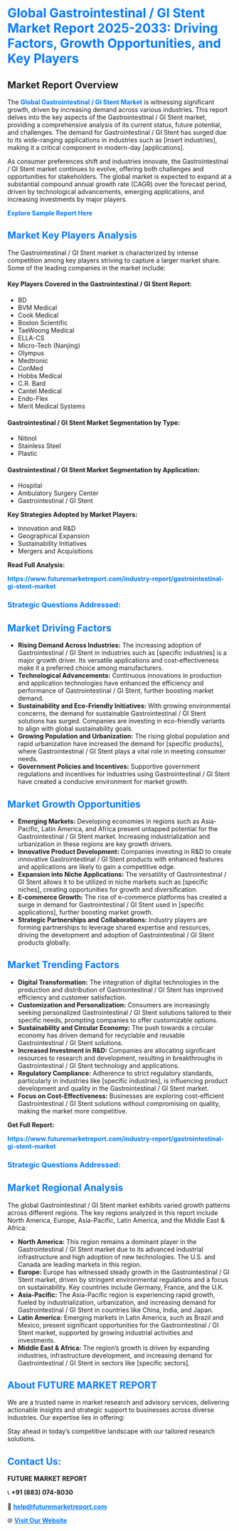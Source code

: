 <h1 style="color: #007BFF;">Global Gastrointestinal / GI Stent Market Report 2025-2033: Driving Factors, Growth Opportunities, and Key Players</h1>

<section id="overview">
<h2>Market Report Overview</h2>
<p>The <a href="https://www.futuremarketreport.com/industry-report/gastrointestinal-gi-stent-market" style="color: #007BFF; text-decoration: none;"><strong>Global Gastrointestinal / GI Stent Market</strong></a> is witnessing significant growth, driven by increasing demand across various industries. This report delves into the key aspects of the Gastrointestinal / GI Stent market, providing a comprehensive analysis of its current status, future potential, and challenges. The demand for Gastrointestinal / GI Stent has surged due to its wide-ranging applications in industries such as [insert industries], making it a critical component in modern-day [applications].</p>
<p>As consumer preferences shift and industries innovate, the Gastrointestinal / GI Stent market continues to evolve, offering both challenges and opportunities for stakeholders. The global market is expected to expand at a substantial compound annual growth rate (CAGR) over the forecast period, driven by technological advancements, emerging applications, and increasing investments by major players.</p>
</section>

<section id="overview">
<p><a href="https://www.futuremarketreport.com/request-sample/reportId=33837" style="color: #007BFF; text-decoration: none;"><strong>Explore Sample Report Here</strong></a></p>
</section>

<section id="key-players">
<h2 style="color: #007BFF;">Market Key Players Analysis</h2>
<p>The Gastrointestinal / GI Stent market is characterized by intense competition among key players striving to capture a larger market share. Some of the leading companies in the market include:</p>
<h4>Key Players Covered in the Gastrointestinal / GI Stent Report:</h4>
<ul><li>BD</li><li>BVM Medical</li><li>Cook Medical</li><li>Boston Scientific</li><li>TaeWoong Medical</li><li>ELLA-CS</li><li>Micro-Tech (Nanjing)</li><li>Olympus</li><li>Medtronic</li><li>ConMed</li><li>Hobbs Medical</li><li>C.R. Bard</li><li>Cantel Medical</li><li>Endo-Flex</li><li>Merit Medical Systems</li></ul>
<h4>Gastrointestinal / GI Stent Market Segmentation by Type:</h4>
<ul><li>Nitinol</li><li>Stainless Steel</li><li>Plastic</li></ul>

<h4>Gastrointestinal / GI Stent Market Segmentation by Application:</h4>
<ul><li>Hospital</li><li>Ambulatory Surgery Center</li><li>Gastrointestinal / GI Stent</li></ul>
<p><strong>Key Strategies Adopted by Market Players:</strong></p>
<ul>
<li>Innovation and R&D</li>
<li>Geographical Expansion</li>
<li>Sustainability Initiatives</li>
<li>Mergers and Acquisitions</li>
</ul>
</section>

<section>
<p><strong>Read Full Analysis: </strong></p><a href="https://www.futuremarketreport.com/industry-report/gastrointestinal-gi-stent-market" style="color: #007BFF; text-decoration: none;"><strong>https://www.futuremarketreport.com/industry-report/gastrointestinal-gi-stent-market</strong></a>
<h3 style="color: #007BFF;">Strategic Questions Addressed:</h3>
</section>

<section id="driving-factors">
<h2 style="color: #007BFF;">Market Driving Factors</h2>
<ul>
<li><strong>Rising Demand Across Industries:</strong> The increasing adoption of Gastrointestinal / GI Stent in industries such as [specific industries] is a major growth driver. Its versatile applications and cost-effectiveness make it a preferred choice among manufacturers.</li>
<li><strong>Technological Advancements:</strong> Continuous innovations in production and application technologies have enhanced the efficiency and performance of Gastrointestinal / GI Stent, further boosting market demand.</li>
<li><strong>Sustainability and Eco-Friendly Initiatives:</strong> With growing environmental concerns, the demand for sustainable Gastrointestinal / GI Stent solutions has surged. Companies are investing in eco-friendly variants to align with global sustainability goals.</li>
<li><strong>Growing Population and Urbanization:</strong> The rising global population and rapid urbanization have increased the demand for [specific products], where Gastrointestinal / GI Stent plays a vital role in meeting consumer needs.</li>
<li><strong>Government Policies and Incentives:</strong> Supportive government regulations and incentives for industries using Gastrointestinal / GI Stent have created a conducive environment for market growth.</li>
</ul>
</section>

<section id="growth-opportunities">
<h2 style="color: #007BFF;">Market Growth Opportunities</h2>
<ul>
<li><strong>Emerging Markets:</strong> Developing economies in regions such as Asia-Pacific, Latin America, and Africa present untapped potential for the Gastrointestinal / GI Stent market. Increasing industrialization and urbanization in these regions are key growth drivers.</li>
<li><strong>Innovative Product Development:</strong> Companies investing in R&D to create innovative Gastrointestinal / GI Stent products with enhanced features and applications are likely to gain a competitive edge.</li>
<li><strong>Expansion into Niche Applications:</strong> The versatility of Gastrointestinal / GI Stent allows it to be utilized in niche markets such as [specific niches], creating opportunities for growth and diversification.</li>
<li><strong>E-commerce Growth:</strong> The rise of e-commerce platforms has created a surge in demand for Gastrointestinal / GI Stent used in [specific applications], further boosting market growth.</li>
<li><strong>Strategic Partnerships and Collaborations:</strong> Industry players are forming partnerships to leverage shared expertise and resources, driving the development and adoption of Gastrointestinal / GI Stent products globally.</li>
</ul>
</section>

<section id="trending-factors">
<h2 style="color: #007BFF;">Market Trending Factors</h2>
<ul>
<li><strong>Digital Transformation:</strong> The integration of digital technologies in the production and distribution of Gastrointestinal / GI Stent has improved efficiency and customer satisfaction.</li>
<li><strong>Customization and Personalization:</strong> Consumers are increasingly seeking personalized Gastrointestinal / GI Stent solutions tailored to their specific needs, prompting companies to offer customizable options.</li>
<li><strong>Sustainability and Circular Economy:</strong> The push towards a circular economy has driven demand for recyclable and reusable Gastrointestinal / GI Stent solutions.</li>
<li><strong>Increased Investment in R&D:</strong> Companies are allocating significant resources to research and development, resulting in breakthroughs in Gastrointestinal / GI Stent technology and applications.</li>
<li><strong>Regulatory Compliance:</strong> Adherence to strict regulatory standards, particularly in industries like [specific industries], is influencing product development and quality in the Gastrointestinal / GI Stent market.</li>
<li><strong>Focus on Cost-Effectiveness:</strong> Businesses are exploring cost-efficient Gastrointestinal / GI Stent solutions without compromising on quality, making the market more competitive.</li>
</ul>
</section>

<section>
<p><strong>Get Full Report: </strong></p><a href="https://www.futuremarketreport.com/industry-report/gastrointestinal-gi-stent-market" style="color: #007BFF; text-decoration: none;"><strong>https://www.futuremarketreport.com/industry-report/gastrointestinal-gi-stent-market</strong></a>
<h3 style="color: #007BFF;">Strategic Questions Addressed:</h3>
</section>


<section id="regional-analysis">
<h2 style="color: #007BFF;">Market Regional Analysis</h2>
<p>The global Gastrointestinal / GI Stent market exhibits varied growth patterns across different regions. The key regions analyzed in this report include North America, Europe, Asia-Pacific, Latin America, and the Middle East & Africa:</p>
<ul>
<li><strong>North America:</strong> This region remains a dominant player in the Gastrointestinal / GI Stent market due to its advanced industrial infrastructure and high adoption of new technologies. The U.S. and Canada are leading markets in this region.</li>
<li><strong>Europe:</strong> Europe has witnessed steady growth in the Gastrointestinal / GI Stent market, driven by stringent environmental regulations and a focus on sustainability. Key countries include Germany, France, and the U.K.</li>
<li><strong>Asia-Pacific:</strong> The Asia-Pacific region is experiencing rapid growth, fueled by industrialization, urbanization, and increasing demand for Gastrointestinal / GI Stent in countries like China, India, and Japan.</li>
<li><strong>Latin America:</strong> Emerging markets in Latin America, such as Brazil and Mexico, present significant opportunities for the Gastrointestinal / GI Stent market, supported by growing industrial activities and investments.</li>
<li><strong>Middle East & Africa:</strong> The region’s growth is driven by expanding industries, infrastructure development, and increasing demand for Gastrointestinal / GI Stent in sectors like [specific sectors].</li>
</ul>
</section>

<footer>
<h2 style="color: #007BFF;">About FUTURE MARKET REPORT</h2>
<p>We are a trusted name in market research and advisory services, delivering actionable insights and strategic support to businesses across diverse industries. Our expertise lies in offering:</p>

<p>Stay ahead in today’s competitive landscape with our tailored research solutions.</p>

<h2 style="color: #007BFF;">Contact Us:</h2>
<p><strong>FUTURE MARKET REPORT</strong></p>
<p>📞 <strong>+91 (883) 074-8030</strong></p>
<p>📧 <strong><a href="mailto:help@futuremarketreport.com" style="color: #007BFF;">help@futuremarketreport.com</a></strong></p>
<p>🌐 <strong><a href="https://www.futuremarketreport.com/" style="color: #007BFF;">Visit Our Website</a></strong></p>
</footer>